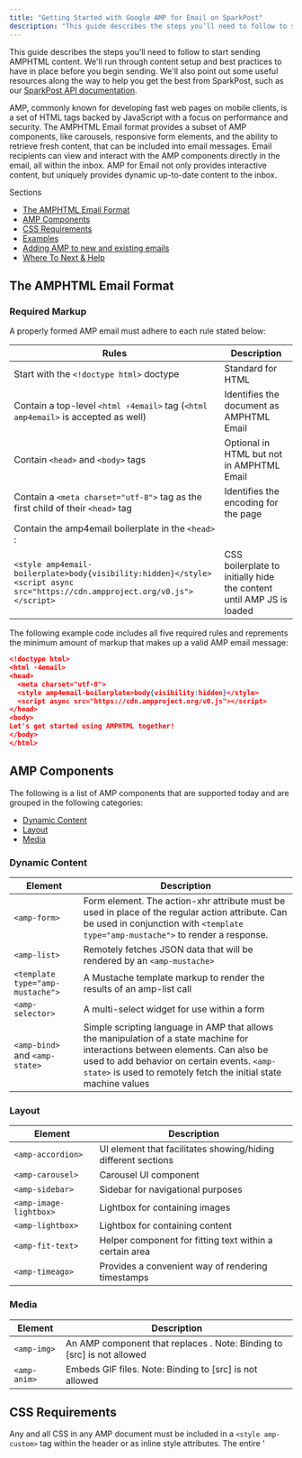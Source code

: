 ```yaml
---
title: "Getting Started with Google AMP for Email on SparkPost"
description: "This guide describes the steps you’ll need to follow to start using Google AMP for Email (AMPHTML content) with SparkPost."
---
```

This guide describes the steps you’ll need to follow to start sending AMPHTML content. We'll run through content setup and best practices to have in place before you begin sending. We'll also point out some useful resources along the way to help you get the best from SparkPost, such as our [SparkPost API documentation](https://developers.sparkpost.com/api/).

AMP, commonly known for developing fast web pages on mobile clients, is a set of HTML tags backed by JavaScript with a focus on performance and security. The AMPHTML Email format provides a subset of AMP components, like carousels, responsive form elements, and the ability to retrieve fresh content, that can be included into email messages. Email recipients can view and interact with the AMP components directly in the email, all within the inbox. AMP for Email not only provides interactive content, but uniquely provides dynamic up-to-date content to the inbox.

Sections
* [The AMPHTML Email Format](#the-amphtml-email-format)
* [AMP Components](#amp-components)
* [CSS Requirements](#css-requirements)
* [Examples](#examples)
* [Adding AMP to new and existing emails](#adding-amp-to-new-and-existing-emails)
* [Where To Next & Help](#where-to-next-&-help)

## The AMPHTML Email Format

### Required Markup
A properly formed AMP email must adhere to each rule stated below:

| Rules | Description |
| --- | --- |
| Start with the `<!doctype html>` doctype|Standard for HTML | Standard for HTML |
| Contain a top-level `<html ⚡4email>` tag (`<html amp4email>` is accepted as well) | Identifies the document as AMPHTML Email |
| Contain `<head>` and `<body>` tags | Optional in HTML but not in AMPHTML Email |
| Contain a `<meta charset="utf-8">` tag as the first child of their `<head>` tag | Identifies the encoding for the page |
| Contain the amp4email boilerplate in the `<head>` :
`<style amp4email-boilerplate>body{visibility:hidden}</style><script async src="https://cdn.ampproject.org/v0.js"></script>` | CSS boilerplate to initially hide the content until AMP JS is loaded |

The following example code includes all five required rules and reprements the minimum amount of markup that makes up a valid AMP email message:
```json
<!doctype html>
<html ⚡4email>
<head>
  <meta charset="utf-8">
  <style amp4email-boilerplate>body{visibility:hidden}</style>
  <script async src="https://cdn.ampproject.org/v0.js"></script>
</head>
<body>
Let's get started using AMPHTML together!
</body>
</html>
```

## AMP Components

The following is a list of AMP components that are supported today and are grouped in the following categories:
* [Dynamic Content](https://www.ampproject.org/docs/interaction_dynamic/amp-email-format#dynamic-content)
* [Layout](https://www.ampproject.org/docs/interaction_dynamic/amp-email-format#layout)
* [Media](https://www.ampproject.org/docs/interaction_dynamic/amp-email-format#media)

### Dynamic Content

| Element |   Description   |
| --- | --- |
| `<amp-form>` | Form element. The action-xhr attribute must be used in place of the regular action attribute. Can be used in conjunction with `<template type="amp-mustache">` to render a response. |
| `<amp-list>` |Remotely fetches JSON data that will be rendered by an `<amp-mustache>` |
| `<template type="amp-mustache">` | A Mustache template markup to render the results of an amp-list call |
| `<amp-selector>`| A multi-select widget for use within a form |
| `<amp-bind>` and `<amp-state>` | Simple scripting language in AMP that allows the manipulation of a state machine for interactions between elements. Can also be used to add behavior on certain events. `<amp-state>` is used to remotely fetch the initial state machine values |

### Layout

| Element |     Description     |
| --- | ------ |
| `<amp-accordion>` |	UI element that facilitates showing/hiding different sections |
| `<amp-carousel>` |	Carousel UI component |
| `<amp-sidebar>` |	Sidebar for navigational purposes |
| `<amp-image-lightbox>` |	Lightbox for containing images |
| `<amp-lightbox>` |	Lightbox for containing content |
| `<amp-fit-text>` |	Helper component for fitting text within a certain area |
| `<amp-timeago>` |	Provides a convenient way of rendering timestamps |

### Media

| Element |     Description     |
| --- | ------ |
| `<amp-img>` |	An AMP component that replaces <img>. Note: Binding to [src] is not allowed |
| `<amp-anim>` | Embeds GIF files. Note: Binding to [src] is not allowed |

## CSS Requirements

Any and all CSS in any AMP document must be included in a `<style amp-custom>` tag within the header or as inline style attributes. The entire '<style>' tag cannot exceed 50,000 bytes. 
Example:
```json
<style amp-custom>
  /* any custom styles go here. */
  body {
    background-color: white;
  }
  amp-img {
    border: 5px solid black;
  }
  amp-img.grey-placeholder {
    background-color: grey;
  }
</style>
```

## Examples
`<amp-selector>` example link [here](https://codepen.io/isaac-kim/pen/EOdByj)

`<amp-carousel>` example link [here](https://codepen.io/isaac-kim/pen/bQmPJJ)

`<amp-bind>` `<amp-state` example link [here](https://codepen.io/isaac-kim/pen/zMyvxX?editors=1100)
  
  
## Adding AMP to New and Existing Emails

### MIME Part
Email is structured as a MIME tree. This MIME tree contains the message body and any attachments to the email.
Embedding AMP within an email is simple, add a new MIME part with a content type of `text/x-amp-html` as a descendant of multipart/alternative. It should live alongside the existing `text/html` or `text/plain parts`. This ensures that the email message works on all clients.

### MIME Part Ordering
MIME Part Ordering:
* `text/plain`
* `text/x-amp-html`
* `text/html`

We recommend you structure your MIME part with plain text first, x-amp-html second, and then html last.  The reason being, some email clients will only render the last MIME part, so we recommend placing the `text/x-amp-html` MIME part before the `text/html` MIME part. Also, the email client strips out the `text/x-amp-html` part of the MIME tree when a user replies to or forwards an AMP email message. This is why it is important that an email provide alternative content in the HTML part.

### Replies and Forwarding
To start, the email client strips out the `text/x-amp-html` part of the MIME tree when a user replies to or forwards an AMP email message. This is why it is important that an email provide alternative content in the HTML part.

### Document Dimensions
Width: 800px or less (any wider and content may be unexpectedly truncated on some clients)
Height: variable, the client allows the user to scroll through the content

## Where to Next & Help
### Content Validation
A web-based validator is available [here](https://validator.ampproject.org/).
Simply paste in the AMP HTML to ensure the document meets all the AMPHTML Email restrictions. This tool shows you the validation errors directly inline.

### SparkPost API Documentation
To learn more about how to send AMPHTML, refer to the [SparkPost API Documentation](https://developers.sparkpost.com/api/).
Learn more about AMP-specific engagement tracking (clicks and opens) [here](https://developers.sparkpost.com/api/events/).










